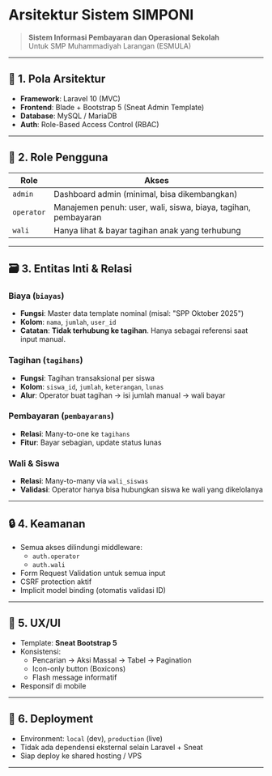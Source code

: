 # Arsitektur Sistem SIMPONI

> **Sistem Informasi Pembayaran dan Operasional Sekolah**  
> Untuk SMP Muhammadiyah Larangan (ESMULA)

---

## 🧱 1. Pola Arsitektur

- **Framework**: Laravel 10 (MVC)
- **Frontend**: Blade + Bootstrap 5 (Sneat Admin Template)
- **Database**: MySQL / MariaDB
- **Auth**: Role-Based Access Control (RBAC)

---

## 👥 2. Role Pengguna

| Role       | Akses                                                                 |
|------------|-----------------------------------------------------------------------|
| `admin`    | Dashboard admin (minimal, bisa dikembangkan)                          |
| `operator` | Manajemen penuh: user, wali, siswa, biaya, tagihan, pembayaran       |
| `wali`     | Hanya lihat & bayar tagihan anak yang terhubung                       |

---

## 🗃️ 3. Entitas Inti & Relasi

### Biaya (`biayas`)
- **Fungsi**: Master data template nominal (misal: "SPP Oktober 2025")
- **Kolom**: `nama`, `jumlah`, `user_id`
- **Catatan**: **Tidak terhubung ke tagihan**. Hanya sebagai referensi saat input manual.

### Tagihan (`tagihans`)
- **Fungsi**: Tagihan transaksional per siswa
- **Kolom**: `siswa_id`, `jumlah`, `keterangan`, `lunas`
- **Alur**: Operator buat tagihan → isi jumlah manual → wali bayar

### Pembayaran (`pembayarans`)
- **Relasi**: Many-to-one ke `tagihans`
- **Fitur**: Bayar sebagian, update status lunas

### Wali & Siswa
- **Relasi**: Many-to-many via `wali_siswas`
- **Validasi**: Operator hanya bisa hubungkan siswa ke wali yang dikelolanya

---

## 🔒 4. Keamanan

- Semua akses dilindungi middleware:
  - `auth.operator`
  - `auth.wali`
- Form Request Validation untuk semua input
- CSRF protection aktif
- Implicit model binding (otomatis validasi ID)

---

## 🎨 5. UX/UI

- Template: **Sneat Bootstrap 5**
- Konsistensi:
  - Pencarian → Aksi Massal → Tabel → Pagination
  - Icon-only button (Boxicons)
  - Flash message informatif
- Responsif di mobile

---

## 🚀 6. Deployment

- Environment: `local` (dev), `production` (live)
- Tidak ada dependensi eksternal selain Laravel + Sneat
- Siap deploy ke shared hosting / VPS

---
